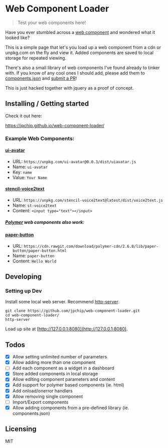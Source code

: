 # Web Component Loader
> Test your web components here!

Have you ever stumbled across a [web component](https://developer.mozilla.org/en-US/docs/Web/Web_Components) and wondered what it looked like? 

This is a simple page that let's you load up a web component from a cdn or unpkg.com 
on the fly and view it. Added components are saved to local storage for
repeated viewing.

There's also a small library of web components I've found already to tinker
with. If you know of any cool ones I should add, please add them to [components.json](https://github.com/jpchip/web-component-loader/blob/master/components.json) and [submit a PR](https://github.com/jpchip/web-component-loader/pulls)!

This is just hacked together with jquery as a proof of concept.

## Installing / Getting started

Check it out here:

https://jpchip.github.io/web-component-loader/

### Example Web Components:

#### [ui-avatar](https://www.npmjs.com/package/ui-avatar)
- URL: `https://unpkg.com/ui-avatar@0.0.3/dist/uiavatar.js`
- Name: `ui-avatar`
- Key: `name`
- Value: `Your Name`

#### [stencil-voice2text](https://www.npmjs.com/package/stencil-voice2text)
- URL: `https://unpkg.com/stencil-voice2text@latest/dist/voice2text.js`
- Name: `st-voice2text`
- Content: `<input type="text"></input>`


##### [Polymer](https://www.polymer-project.org/) web components also work:

#### [paper-button](https://www.webcomponents.org/element/PolymerElements/paper-button)
- URL: `https://cdn.rawgit.com/download/polymer-cdn/2.6.0/lib/paper-button/paper-button.html`
- Name: `paper-button`
- Content: `Hello World`

## Developing

### Setting up Dev

Install some local web server. Recommend [http-server](https://github.com/indexzero/http-server).

```shell
git clone https://github.com/jpchip/web-component-loader.git
cd web-component-loader/
http-server
```

Load up site at [http://127.0.0.1:8080](http://127.0.0.1:8080).

## Todos

- [x] Allow setting unlimited number of parameters
- [x] Allow adding more than one component
- [ ] Add each component as a widget in a dashboard
- [x] Store added components in local storage
- [x] Allow editing component parameters and content
- [x] Add support for polymer based components (ie. html) 
- [x] Add onload/onerror handlers
- [x] Allow removing single component
- [ ] Import/Export components 
- [x] Allow adding components from a pre-defined library (ie. components.json)

## Licensing

MIT
